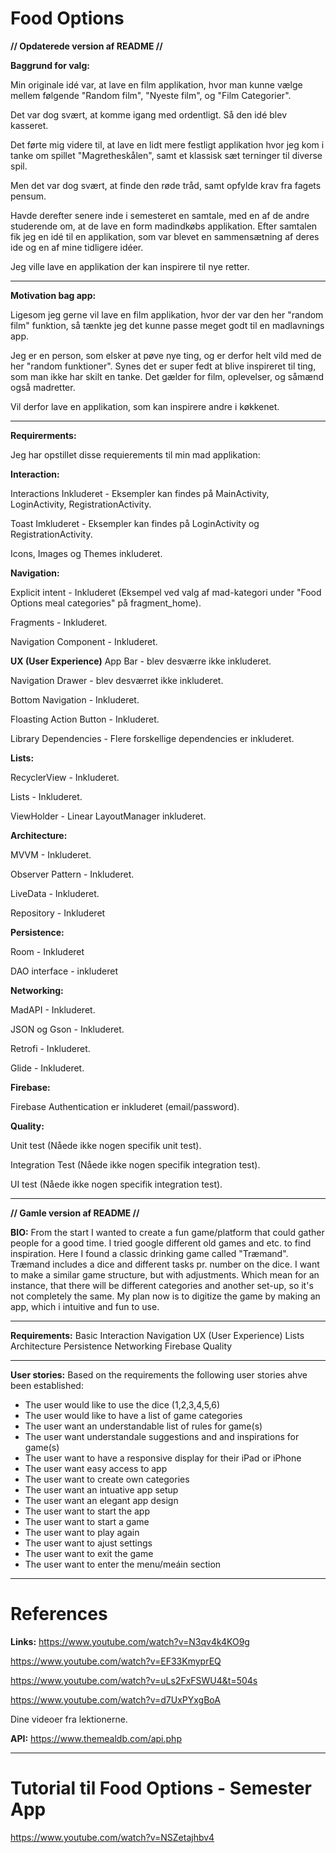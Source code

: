 # Food Options
**// Opdaterede version af README //**


**Baggrund for valg:** 

Min originale idé var, at lave en film applikation, hvor man kunne vælge mellem følgende "Random film", "Nyeste film", og "Film Categorier".

Det var dog svært, at komme igang med ordentligt. Så den idé blev kasseret.

Det førte mig videre til, at lave en lidt mere festligt applikation hvor jeg kom i tanke om spillet "Magretheskålen", samt et klassisk sæt terninger til diverse spil.

Men det var dog svært, at finde den røde tråd, samt opfylde krav fra fagets pensum.

Havde derefter senere inde i semesteret en samtale, med en af de andre studerende om, at de lave en form madindkøbs applikation. Efter samtalen fik jeg en idé til en applikation, som var blevet en sammensætning af deres ide og en af mine tidligere idéer.

Jeg ville lave en applikation der kan inspirere til nye retter.

****
**Motivation bag app:**

Ligesom jeg gerne vil lave en film applikation, hvor der var den her "random film" funktion, så tænkte jeg det kunne passe meget godt til en madlavnings app.

Jeg er en person, som elsker at pøve nye ting, og er derfor helt vild med de her "random funktioner". Synes det er super fedt at blive inspireret til ting, som man ikke har skilt en tanke.
Det gælder for film, oplevelser, og såmænd også madretter.

Vil derfor lave en applikation, som kan inspirere andre i køkkenet.

****
**Requirerments:** 

Jeg har opstillet disse requierements til min mad applikation:


**Interaction:**

Interactions Inkluderet - Eksempler kan findes på MainActivity, LoginActivity, RegistrationActivity.

Toast Imkluderet - Eksempler kan findes på LoginActivity og RegistrationActivity.

Icons, Images og Themes inkluderet.


**Navigation:**

Explicit intent - Inkluderet (Eksempel ved valg af mad-kategori under "Food Options meal categories" på fragment_home).

Fragments - Inkluderet.

Navigation Component - Inkluderet.

**UX (User Experience)** 
App Bar - blev desværre ikke inkluderet.

Navigation  Drawer - blev desværret ikke inkluderet.

Bottom Navigation - Inkluderet.

Floasting Action Button - Inkluderet.

Library Dependencies - Flere forskellige dependencies er inkluderet.

**Lists:**

RecyclerView - Inkluderet.

Lists - Inkluderet.

ViewHolder - Linear LayoutManager inkluderet.

**Architecture:**

MVVM - Inkluderet.

Observer Pattern - Inkluderet.

LiveData - Inkluderet.

Repository - Inkluderet


**Persistence:**

Room - Inkluderet

DAO interface - inkluderet

**Networking:**

MadAPI - Inkluderet.

JSON og Gson - Inkluderet.

Retrofi - Inkluderet.

Glide - Inkluderet.

**Firebase:**

Firebase Authentication er inkluderet (email/password).


**Quality:**

Unit test (Nåede ikke nogen specifik unit test).

Integration Test (Nåede ikke nogen specifik integration test).

UI test (Nåede ikke nogen specifik integration test).


****
**// Gamle version af README //**


**BIO:**
From the start I wanted to create a fun game/platform that could gather people for a good time. I tried google different old games and etc. to find inspiration. 
Here I found a classic drinking game called "Træmand". Træmand includes a dice and different tasks pr. number on the dice. I want to make a similar game structure, but with adjustments. Which mean for an instance, that there will be different categories and another set-up, so it's not completely the same. 
My plan now is to digitize the game by making an app, which i intuitive and fun to use.

****
**Requirements:**
Basic
Interaction
Navigation
UX (User Experience) 
Lists
Architecture
Persistence
Networking
Firebase
Quality
****

**User stories:**
Based on the requirements the following user stories ahve been established:
- The user would like to use the dice (1,2,3,4,5,6)
- The user would like to have a list of game categories 
- The user want an understandable list of rules for game(s)
- The user want understandale suggestions and and inspirations for game(s)
- The user want to have a responsive display for their iPad or iPhone
- The user want easy access to app
- The user want to create own categories
- The user want an intuative app setup
- The user want an elegant app design
- The user want to start the app
- The user want to start a game
- The user want to play again
- The user want to ajust settings
- The user want to exit the game
- The user want to enter the menu/meáin section

****
# References
**Links:**
https://www.youtube.com/watch?v=N3qv4k4KO9g 

https://www.youtube.com/watch?v=EF33KmyprEQ

https://www.youtube.com/watch?v=uLs2FxFSWU4&t=504s

https://www.youtube.com/watch?v=d7UxPYxgBoA

Dine videoer fra lektionerne.


**API:**
https://www.themealdb.com/api.php

****
# Tutorial til Food Options - Semester App
https://www.youtube.com/watch?v=NSZetajhbv4


